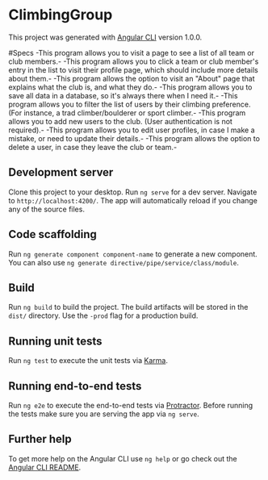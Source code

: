 # ClimbingGroup

This project was generated with [Angular CLI](https://github.com/angular/angular-cli) version 1.0.0.

#Specs
-This program allows you to visit a page to see a list of all team or club members.-
-This program allows you to click a team or club member's entry in the list to visit their profile page, which should include more details about them.-
-This program allows the option to visit an "About" page that explains what the club is, and what they do.-
-This program allows you to save all data in a database, so it's always there when I need it.-
-This program allows you to filter the list of users by their climbing preference. (For instance, a trad climber/boulderer or sport climber.-
-This program allows you to add new users to the club. (User authentication is not required).-
-This program allows you to edit user profiles, in case I make a mistake, or need to update their details.-
-This program allows the option to delete a user, in case they leave the club or team.-

## Development server

Clone this project to your desktop.
Run `ng serve` for a dev server. Navigate to `http://localhost:4200/`. The app will automatically reload if you change any of the source files.

## Code scaffolding

Run `ng generate component component-name` to generate a new component. You can also use `ng generate directive/pipe/service/class/module`.

## Build

Run `ng build` to build the project. The build artifacts will be stored in the `dist/` directory. Use the `-prod` flag for a production build.

## Running unit tests

Run `ng test` to execute the unit tests via [Karma](https://karma-runner.github.io).

## Running end-to-end tests

Run `ng e2e` to execute the end-to-end tests via [Protractor](http://www.protractortest.org/).
Before running the tests make sure you are serving the app via `ng serve`.

## Further help

To get more help on the Angular CLI use `ng help` or go check out the [Angular CLI README](https://github.com/angular/angular-cli/blob/master/README.md).
